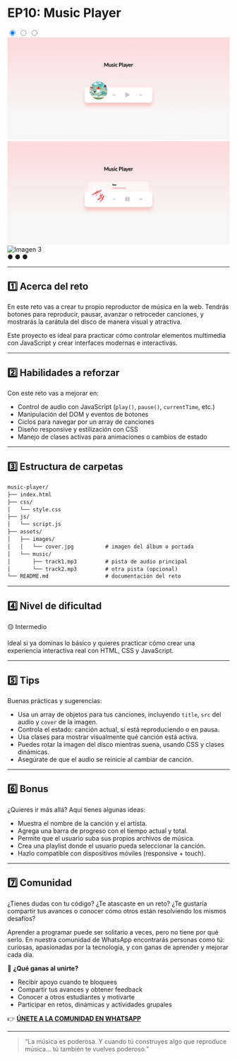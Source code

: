 # EP10: Music Player

<link rel="stylesheet" href="/assets/css/carousel.css">

<div class="carousel-container">

  <input type="radio" name="carousel" id="slide1" checked>
  <input type="radio" name="carousel" id="slide2">
  <input type="radio" name="carousel" id="slide3">

  <div class="carousel-slide">
    <img src="../img/project10-01.png" alt="Imagen 1">
    <img src="../img/project10-02.png" alt="Imagen 2">
    <img src="../img/project10-03.png" alt="Imagen 3">
  </div>

  <div class="carousel-nav">
    <label for="slide1">●</label>
    <label for="slide2">●</label>
    <label for="slide3">●</label>
  </div>
</div>

--- 

## 1️⃣ Acerca del reto

En este reto vas a crear tu propio reproductor de música en la web. Tendrás botones para reproducir, pausar, avanzar o retroceder canciones, y mostrarás la carátula del disco de manera visual y atractiva.

Este proyecto es ideal para practicar cómo controlar elementos multimedia con JavaScript y crear interfaces modernas e interactivas.

---

## 2️⃣ Habilidades a reforzar

Con este reto vas a mejorar en:

- Control de audio con JavaScript (`play()`, `pause()`, `currentTime`, etc.)
- Manipulación del DOM y eventos de botones
- Ciclos para navegar por un array de canciones
- Diseño responsive y estilización con CSS
- Manejo de clases activas para animaciones o cambios de estado

---

## 3️⃣ Estructura de carpetas

```md
music-player/
├── index.html
├── css/
│   └── style.css
├── js/
│   └── script.js
├── assets/
│   ├── images/
│   │   └── cover.jpg          # imagen del álbum o portada
│   └── music/
│       ├── track1.mp3         # pista de audio principal
│       └── track2.mp3         # otra pista (opcional)
└── README.md                  # documentación del reto
```

---

## 4️⃣ Nivel de dificultad

🟡 Intermedio

Ideal si ya dominas lo básico y quieres practicar cómo crear una experiencia interactiva real con HTML, CSS y JavaScript.

---

## 5️⃣ Tips

Buenas prácticas y sugerencias:

- Usa un array de objetos para tus canciones, incluyendo `title`, `src` del audio y `cover` de la imagen.
- Controla el estado: canción actual, si está reproduciendo o en pausa.
- Usa clases para mostrar visualmente qué canción está activa.
- Puedes rotar la imagen del disco mientras suena, usando CSS y clases dinámicas.
- Asegúrate de que el audio se reinicie al cambiar de canción.

---

## 6️⃣ Bonus

¿Quieres ir más allá? Aquí tienes algunas ideas:

- Muestra el nombre de la canción y el artista.
- Agrega una barra de progreso con el tiempo actual y total.
- Permite que el usuario suba sus propios archivos de música.
- Crea una playlist donde el usuario pueda seleccionar la canción.
- Hazlo compatible con dispositivos móviles (responsive + touch).

---

## 7️⃣ Comunidad

¿Tienes dudas con tu código? ¿Te atascaste en un reto? ¿Te gustaría compartir tus avances o conocer cómo otros están resolviendo los mismos desafíos?

Aprender a programar puede ser solitario a veces, pero no tiene por qué serlo. En nuestra comunidad de WhatsApp encontrarás personas como tú: curiosas, apasionadas por la tecnología, y con ganas de aprender y mejorar cada día.

🚀 **¿Qué ganas al unirte?**

- Recibir apoyo cuando te bloquees
- Compartir tus avances y obtener feedback
- Conocer a otros estudiantes y motivarte
- Participar en retos, dinámicas y actividades grupales

👉 **[ÚNETE A LA COMUNIDAD EN WHATSAPP](https://chat.whatsapp.com/CldsuiaJ52t3NvDg47zaWP)**

---

> “La música es poderosa. Y cuando tú construyes algo que reproduce música… tú también te vuelves poderoso.”